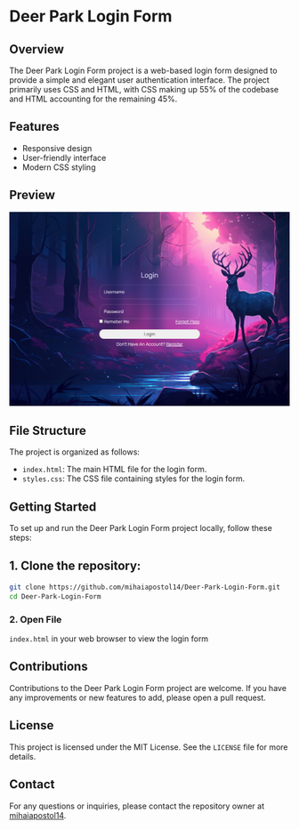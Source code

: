 # Deer Park Login Form

## Overview

The Deer Park Login Form project is a web-based login form designed to provide a simple and elegant user authentication interface. The project primarily uses CSS and HTML, with CSS making up 55% of the codebase and HTML accounting for the remaining 45%.

## Features

- Responsive design
- User-friendly interface
- Modern CSS styling

## Preview

![Login Form Preview](https://github.com/mihaiapostol14/Deer-Park-Login-Form/blob/9f0e9cf33ff75504e87ea83b77eaca299b031f4e/assets/preview.png)

## File Structure

The project is organized as follows:

- `index.html`: The main HTML file for the login form.
- `styles.css`: The CSS file containing styles for the login form.

## Getting Started

To set up and run the Deer Park Login Form project locally, follow these steps:

## 1. Clone the repository:
```bash
git clone https://github.com/mihaiapostol14/Deer-Park-Login-Form.git
cd Deer-Park-Login-Form
```

### 2. Open File
`index.html` in your web browser to view the login form

## Contributions

Contributions to the Deer Park Login Form project are welcome. If you have any improvements or new features to add, please open a pull request.

## License

This project is licensed under the MIT License. See the `LICENSE` file for more details.

## Contact

For any questions or inquiries, please contact the repository owner at [mihaiapostol14](https://github.com/mihaiapostol14).